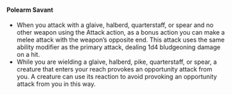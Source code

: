 #### Polearm Savant

- When you attack with a glaive, halberd, quarterstaff, or spear and no other weapon using the Attack action, as a bonus action you can make a melee attack with the weapon’s opposite end.
  This attack uses the same ability modifier as the primary attack, dealing 1d4 bludgeoning damage on a hit.
- While you are wielding a glaive, halberd, pike, quarterstaff, or spear, a creature that enters your reach provokes an opportunity attack from you.
  A creature can use its reaction to avoid provoking an opportunity attack from you in this way.
